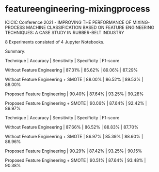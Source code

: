 # featureengineering-mixingprocess
ICICIC Conference 2021 - IMPROVING THE PERFORMANCE OF MIXING-PROCESS MACHINE CLASSIFICATION BASED ON FEATURE ENGINEERING TECHNIQUES: A CASE STUDY IN RUBBER-BELT INDUSTRY

8 Experiments consisted of 4 Jupyter Notebooks.

Summary:

Technique                             | Accuracy  | Sensitivity | Specificity | F1-score

Without Feature Engineering           | 87.31%    | 85.62%      | 89.06%      | 87.29%

Without Feature Engineering + SMOTE   | 88.00%    | 86.52%      | 89.53%      | 88.00%

Proposed Feature Engineering          | 90.40%    | 87.64%      | 93.25%      | 90.28%

Proposed Feature Engineering + SMOTE  | 90.06%    | 87.64%      | 92.42%      | 89.97%

Technique                             | Accuracy  | Sensitivity | Specificity | F1-score

Without Feature Engineering           | 87.66%    | 86.52%      | 88.83%      | 87.70%

Without Feature Engineering + SMOTE   | 86.97%    | 85.39%      | 88.60%      | 86.96%

Proposed Feature Engineering          | 90.29%    | 87.42%      | 93.25%      | 90.15%

Proposed Feature Engineering + SMOTE  | 90.51%    | 87.64%      | 93.48%      | 90.38%
